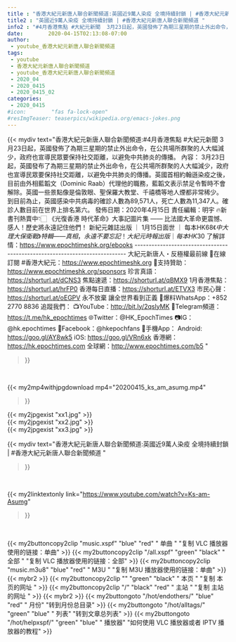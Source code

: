 ```yaml
---
title : "香港大紀元新唐人聯合新聞頻道:英國近9萬人染疫 全境持續封鎖 | #香港大紀元新唐人聯合新聞頻道 "
title2 : "英國近9萬人染疫 全境持續封鎖 | #香港大紀元新唐人聯合新聞頻道 "
info2 : "#4月香港焦點 #大紀元新聞  3月23日起，英國發佈了為期三星期的禁止外出命令，在公共場所群聚的人大幅減少，政府也宣導民眾要保持社交距離，以避免中共肺炎的傳播。 內容： 3月23日起，英國發布了為期三星期的禁止外出命令，在公共場所群聚的人大幅減少，政府也宣導民眾要保持社交距離，以避免中共肺炎的傳播。英國首相約翰遜染疫之後，目前由外相藍韜文（Dominic Raab）代理他的職務，藍韜文表示禁足令暫時不會解除。英國一些景點像是倫敦眼、聖保羅大教堂、千禧橋等地人煙都非常稀少。 到目前為止，英國感染中共病毒的確診人數為89,571人，死亡人數為11,347人。確診人數目前在世界上排名第六。  發佈日期：2020年4月15日 責任編輯：明宇  🔥新書刊熱賣中👇🏻 《光復香港 時代革命》大事記圖片集 —— 比法國大革命更震憾、感人！歷史將永遠記住他們！ 新紀元雜誌出版 ｜ 1月15日面世 ｜ 每本HK$68  《中大理大保衛戰》特輯 —— 真相，永遠不要忘記！ 大紀元時報出版 ｜ 每本HK$30  了解詳情：https://www.epochtimeshk.org/ebooks --------------------------------------------------------------------------- 大紀元新唐人・反極權最前線 📰在線訂閱 #香港大紀元：https://www.epochtimeshk.org 💎支持贊助：https://www.epochtimeshk.org/sponsors  珍言真語：https://shorturl.at/dCNS3 焦點速遞：https://shorturl.at/qBMX9 1月香港焦點：https://shorturl.at/hrFP0 香港每日直播：https://shorturl.at/ETVX3 市民心聲：https://shorturl.at/oEGPV  永不放棄 讓全世界看到正義 📩爆料WhatsApp：+852 2770 8836  追蹤我們： 📺YouTube：http://bit.ly/2qslyMK 📣Telegram頻道：https://t.me/hk_epochtimes 🌐Twitter：@HK_EpochTimes 📷IG：@hk.epochtimes 👥Facebook：@hkepochfans  📲手機App： Android: https://goo.gl/AY8wk5 iOS: https://goo.gl/VRn6xk  香港網：https://hk.epochtimes.com 全球網：http://www.epochtimes.com/b5 "
date:        2020-04-15T02:13:08-07:00
author:
 - youtube_香港大紀元新唐人聯合新聞頻道
tags:
 - youtube
 - 香港大紀元新唐人聯合新聞頻道
 - youtube_香港大紀元新唐人聯合新聞頻道
 - 2020_04
 - 2020_0415
 - 2020_0415_02
categories:
 - 2020_0415
#icon:        "fas fa-lock-open"
#resImgTeaser: teaserpics/wikipedia.org/emacs-jokes.png
---
```


{{< mydiv text="香港大紀元新唐人聯合新聞頻道:#4月香港焦點 #大紀元新聞  3月23日起，英國發佈了為期三星期的禁止外出命令，在公共場所群聚的人大幅減少，政府也宣導民眾要保持社交距離，以避免中共肺炎的傳播。 內容： 3月23日起，英國發布了為期三星期的禁止外出命令，在公共場所群聚的人大幅減少，政府也宣導民眾要保持社交距離，以避免中共肺炎的傳播。英國首相約翰遜染疫之後，目前由外相藍韜文（Dominic Raab）代理他的職務，藍韜文表示禁足令暫時不會解除。英國一些景點像是倫敦眼、聖保羅大教堂、千禧橋等地人煙都非常稀少。 到目前為止，英國感染中共病毒的確診人數為89,571人，死亡人數為11,347人。確診人數目前在世界上排名第六。  發佈日期：2020年4月15日 責任編輯：明宇  🔥新書刊熱賣中👇🏻 《光復香港 時代革命》大事記圖片集 —— 比法國大革命更震憾、感人！歷史將永遠記住他們！ 新紀元雜誌出版 ｜ 1月15日面世 ｜ 每本HK$68  《中大理大保衛戰》特輯 —— 真相，永遠不要忘記！ 大紀元時報出版 ｜ 每本HK$30  了解詳情：https://www.epochtimeshk.org/ebooks --------------------------------------------------------------------------- 大紀元新唐人・反極權最前線 📰在線訂閱 #香港大紀元：https://www.epochtimeshk.org 💎支持贊助：https://www.epochtimeshk.org/sponsors  珍言真語：https://shorturl.at/dCNS3 焦點速遞：https://shorturl.at/qBMX9 1月香港焦點：https://shorturl.at/hrFP0 香港每日直播：https://shorturl.at/ETVX3 市民心聲：https://shorturl.at/oEGPV  永不放棄 讓全世界看到正義 📩爆料WhatsApp：+852 2770 8836  追蹤我們： 📺YouTube：http://bit.ly/2qslyMK 📣Telegram頻道：https://t.me/hk_epochtimes 🌐Twitter：@HK_EpochTimes 📷IG：@hk.epochtimes 👥Facebook：@hkepochfans  📲手機App： Android: https://goo.gl/AY8wk5 iOS: https://goo.gl/VRn6xk  香港網：https://hk.epochtimes.com 全球網：http://www.epochtimes.com/b5 "
>}}
<br>


{{< my2mp4withjpgdownload mp4="20200415_ks_am_asumg.mp4"
>}}

{{< my2jpgexist "xx1.jpg" >}}<br>
{{< my2jpgexist "xx2.jpg" >}}<br>
{{< my2jpgexist "xx3.jpg" >}}<br>



{{< mydiv text="香港大紀元新唐人聯合新聞頻道:英國近9萬人染疫 全境持續封鎖 | #香港大紀元新唐人聯合新聞頻道 "
>}}
<br>

{{< my2linktextonly link="https://www.youtube.com/watch?v=Ks-am-Asumg"
>}}


<br>

{{< my2buttoncopy2clip "music.xspf"        "blue"   "red"    " 单曲 "  "复制 VLC 播放器使用的链接：单曲" >}} {{< my2buttoncopy2clip "/all.xspf"         "green"  "black"  " 全部 "  "复制 VLC 播放器使用的链接：全部" >}} {{< my2buttoncopy2clip "music.m3u8"        "blue"   "red"    " M3U  "    "复制 M3U 播放器使用的链接：单曲" >}} {{< mybr2 >}} {{< my2buttoncopy2clip ""                  "green"  "black"  " 本页 "    "复制 本页的网址 " >}} {{< my2buttoncopy2clip "/"                 "black"  "red"    " 主站 "    "复制 主站的网址 " >}} {{< mybr2 >}} {{< my2buttongoto      "/hot/endothers/"   "blue"   "red"    " 月份"   "转到月份总目录" >}} {{< my2buttongoto      "/hot/alltags/"     "green"  "blue"   " 列表"   "转到文章总列表" >}} {{< my2buttongoto      "/hot/helpxspf/"    "green"  "blue"   " 播放器" "如何使用 VLC 播放器或者 IPTV 播放器的教程" >}} 
